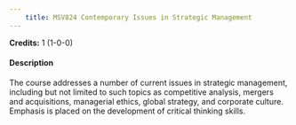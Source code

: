 ```yaml
---
    title: MSV824 Contemporary Issues in Strategic Management
---
```

**Credits:** 1 (1-0-0)



#### Description 
The course addresses a number of current issues in strategic management, including but not limited to such topics as competitive analysis, mergers and acquisitions, managerial ethics, global strategy, and corporate culture. Emphasis is placed on the development of critical thinking skills.